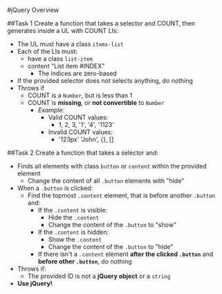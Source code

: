 #jQuery Overview

##Task 1
Create a function that takes a selector and COUNT, then generates inside a UL with COUNT LIs:   
  * The UL must have a class `items-list`
  * Each of the LIs must:
    * have a class `list-item`
    * content "List item #INDEX"
      * The indices are zero-based
  * If the provided selector does not selects anything, do nothing
  * Throws if
    * COUNT is a `Number`, but is less than 1
    * COUNT is **missing**, or **not convertible** to `Number`
      * _Example:_
        * Valid COUNT values:
          * 1, 2, 3, '1', '4', '1123'
        * Invalid COUNT values:
          * '123px' 'John', {}, [] 

##Task 2
Create a function that takes a selector and:
* Finds all elements with class `button` or `content` within the provided element
  * Change the content of all `.button` elements with "hide"
* When a `.button` is clicked:
  * Find the topmost `.content` element, that is before another `.button` and:
    * If the `.content` is visible:
      * Hide the `.content`
      * Change the content of the `.button` to "show"       
    * If the `.content` is hidden:
      * Show the `.content`
      * Change the content of the `.button` to "hide"
    * If there isn't a `.content` element **after the clicked `.button`** and **before other `.button`**, do nothing
* Throws if:
  * The provided ID is not a **jQuery object** or a `string`
* **Use jQuery!** 
